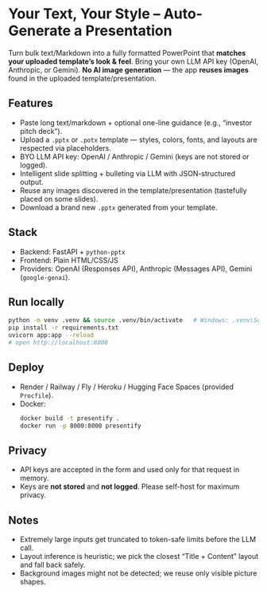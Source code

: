 # Your Text, Your Style – Auto-Generate a Presentation

Turn bulk text/Markdown into a fully formatted PowerPoint that **matches your uploaded template’s look & feel**. Bring your own LLM API key (OpenAI, Anthropic, or Gemini). **No AI image generation** — the app **reuses images** found in the uploaded template/presentation.

## Features
- Paste long text/markdown + optional one-line guidance (e.g., “investor pitch deck”).
- Upload a `.pptx` or `.potx` template — styles, colors, fonts, and layouts are respected via placeholders.
- BYO LLM API key: OpenAI / Anthropic / Gemini (keys are not stored or logged).
- Intelligent slide splitting + bulleting via LLM with JSON-structured output.
- Reuse any images discovered in the template/presentation (tastefully placed on some slides).
- Download a brand new `.pptx` generated from your template.

## Stack
- Backend: FastAPI + `python-pptx`
- Frontend: Plain HTML/CSS/JS
- Providers: OpenAI (Responses API), Anthropic (Messages API), Gemini (`google-genai`).

## Run locally
```bash
python -m venv .venv && source .venv/bin/activate   # Windows: .venv\Scripts\activate
pip install -r requirements.txt
uvicorn app:app --reload
# open http://localhost:8000
```

## Deploy
- Render / Railway / Fly / Heroku / Hugging Face Spaces (provided `Procfile`).
- Docker:
  ```bash
  docker build -t presentify .
  docker run -p 8000:8000 presentify
  ```

## Privacy
- API keys are accepted in the form and used only for that request in memory.
- Keys are **not stored** and **not logged**. Please self-host for maximum privacy.

## Notes
- Extremely large inputs get truncated to token-safe limits before the LLM call.
- Layout inference is heuristic; we pick the closest “Title + Content” layout and fall back safely.
- Background images might not be detected; we reuse only visible picture shapes.
